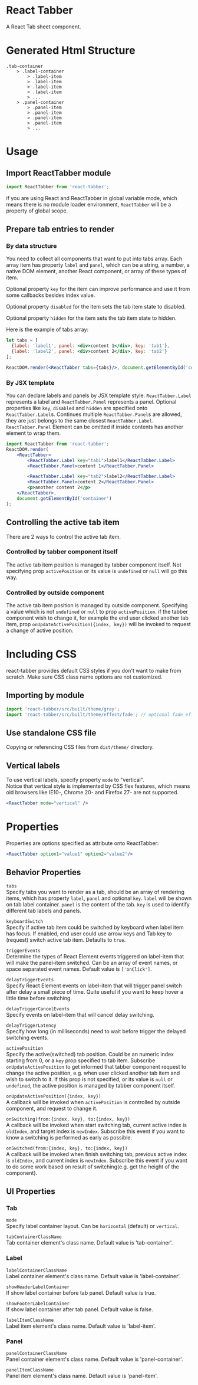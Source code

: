 # React Tabber
A React Tab sheet component.

# Generated Html Structure
```
.tab-container
    > .label-container
        > .label-item
        > .label-item
        > .label-item
        > .label-item
        > ...
    > .panel-container
        > .panel-item
        > .panel-item
        > .panel-item
        > .panel-item
        > ...
```

# Usage
## Import ReactTabber module
```javascript
import ReactTabber from 'react-tabber';
```

if you are using React and ReactTabber in global variable mode, which means there is no module loader environment, `ReactTabber` will be a property of global scope.

## Prepare tab entries to render
### By data structure
You need to collect all components that want to put into tabs array.
Each array item has property `label` and `panel`, which can be a string, a number, a native DOM element, another React component, or array of these types of item.

Optional property `key` for the item can improve performance and use it from some callbacks besides index value.

Optional property `disabled` for the item sets the tab item state to disabled.

Optional property `hidden` for the item sets the tab item state to hidden.

Here is the example of tabs array:
```jsx
let tabs = [
  {label: 'label1', panel: <div>content 1</div>, key: 'tab1'},
  {label: 'label2', panel: <div>content 2</div>, key: 'tab2'}
];

ReactDOM.render(<ReactTabber tabs={tabs}/>, document.getElementById('container'));
```
### By JSX template
You can declare labels and panels by JSX template style. `ReactTabber.Label` represents a label and `ReactTabber.Panel` represents a panel.
Optional properties like `key`, `disabled` and `hidden` are specified onto `ReactTabber.Label`s.
Continues multiple `ReactTabber.Panel`s are allowed, they are just belongs to the same closest `ReactTabber.Label`.
`ReactTabber.Panel` Element can be omitted if inside contents has another element to wrap them.
```jsx
import ReactTabber from 'react-tabber';
ReactDOM.render(
	<ReactTabber>
		<ReactTabber.Label key="tab1">label1</ReactTabber.Label>
		<ReactTabber.Panel>content 1</ReactTabber.Panel>

		<ReactTabber.Label key="tab2">label2</ReactTabber.Label>
		<ReactTabber.Panel>content 2</ReactTabber.Panel>
		<p>another content 2</p>
	</ReactTabber>,
	document.getElementById('container')
);
```

## Controlling the active tab item
There are 2 ways to control the active tab item.

### Controlled by tabber component itself
The active tab item position is managed by tabber component itself.
Not specifying prop `activePosition` or its value is `undefined` or `null` will go this way. 

### Controlled by outside component
The active tab item position is managed by outside component.
Specifying a value which is not `undefined` or `null` to prop `activePosition`. if the tabber component wish to change it,
for example the end user clicked another tab item, prop `onUpdateActivePosition({index, key})` will be invoked to request
a change of active position.

# Including CSS
react-tabber provides default CSS styles if you don't want to make from scratch. Make sure CSS class name options are not customized.

## Importing by module
```javascript
import 'react-tabber/src/built/theme/gray';
import 'react-tabber/src/built/theme/effect/fade'; // optional fade effect when switching, must load after theme
```

## Use standalone CSS file
Copying or referencing CSS files from `dist/theme/` directory.

## Vertical labels
To use vertical labels, specify property `mode` to "vertical".  
Notice that vertical style is implemented by CSS flex features, which means old browsers like IE10-, Chrome 20- and Firefox 27- are not supported.
```jsx
<ReactTabber mode="vertical" />
```

# Properties
Properties are options specified as attribute onto ReactTabber:
```jsx
<ReactTabber option1="value1" option2="value2"/>
```
## Behavior Properties
`tabs`  
Specify tabs you want to render as a tab, should be an array of rendering items, which has property `label`, `panel` and optional `key`.
`label` will be shown on tab label container. `panel` is the content of the tab. `key` is used to identify different tab labels and panels.

`keyboardSwitch`  
Specify if active tab item could be switched by keyboard when label item has focus.
If enabled, end user could use arrow keys and Tab key to (request) switch active tab item. Defaults to `true`.

`triggerEvents`  
Determine the types of React Element events triggered on label-item that will make the panel-item switched.
Can be an array of event names, or space separated event names. Default value is `['onClick']`.

`delayTriggerEvents`  
Specify React Element events on label-item that will trigger panel switch after delay a small piece of time.
Quite useful if you want to keep hover a little time before switching.

`delayTriggerCancelEvents`  
Specify events on label-item that will cancel delay switching.

`delayTriggerLatency`  
Specify how long (in milliseconds) need to wait before trigger the delayed switching events.

`activePosition`  
Specify the active(switched) tab position. Could be an numeric index starting from 0, or a `key` prop specified to tab item.
Subscribe `onUpdateActivePosition` to get informed that tabber component request to change the active position, e.g. when user
clicked another tab item and wish to switch to it. 
If this prop is not specified, or its value is `null` or `undefined`, the active position is managed by tabber component itself.

`onUpdateActivePosition({index, key})`  
A callback will be invoked when `activePosition` is controlled by outside component, and request to change it.

`onSwitching(from:{index, key}, to:{index, key})`  
A callback will be invoked when start switching tab, current active index is `oldIndex`, and target index is `newIndex`.
Subscribe this event if you want to know a switching is performed as early as possible.

`onSwitched(from:{index, key}, to:{index, key})`  
A callback will be invoked when finish switching tab, previous active index is `oldIndex`, and current index is `newIndex`.
Subscribe this event if you want to do some work based on result of switching(e.g. get the height of the component).

## UI Properties
### Tab
`mode`  
Specify label container layout. Can be `horizontal` (default) or `vertical`.

`tabContainerClassName`  
Tab container element's class name. Default value is 'tab-container'.

### Label
`labelContainerClassName`  
Label container element's class name. Default value is 'label-container'.

`showHeaderLabelContainer`  
If show label container before tab panel. Default value is true.

`showFooterLabelContainer`  
If show label container after tab panel. Default value is false.

`labelItemClassName`  
Label item element's class name. Default value is 'label-item'.

### Panel
`panelContainerClassName`  
Panel container element's class name. Default value is 'panel-container'.

`panelItemClassName`  
Panel item element's class name. Default value is 'panel-item'.
